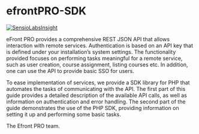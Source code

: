 efrontPRO-SDK
=============

[![SensioLabsInsight](https://insight.sensiolabs.com/projects/f466bf0a-a1b5-47aa-8878-bcd18396b8d5/big.png)](https://insight.sensiolabs.com/projects/f466bf0a-a1b5-47aa-8878-bcd18396b8d5)

eFront PRO provides a comprehensive REST JSON API that allows interaction with remote services. 
Authentication is based on an API key that is defined under your installation’s system settings. 
The functionality provided focuses on performing tasks meaningful for a remote service, such as 
user creation, course assignment, listing courses etc. In addition, one can use the API to provide 
basic SSO for users.

To ease implementation of services, we provide a SDK library for PHP that automates the tasks of 
communicating with the API. The first part of this guide provides a detailed description of the 
available API calls, as well as information on authentication and error handling. The second part of 
the guide demonstrates the use of the PHP SDK, providing information on setting it up and performing 
some basic tasks.


The Efront PRO team.
